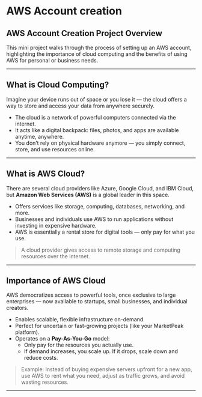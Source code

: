 # AWS Account creation
## AWS Account Creation Project Overview

This mini project walks through the process of setting up an AWS account, highlighting the importance of cloud computing and the benefits of using AWS for personal or business needs.

---

## What is Cloud Computing?

Imagine your device runs out of space or you lose it — the cloud offers a way to store and access your data from anywhere securely.

- The cloud is a network of powerful computers connected via the internet.
- It acts like a digital backpack: files, photos, and apps are available anytime, anywhere.
- You don’t rely on physical hardware anymore — you simply connect, store, and use resources online.

---

## What is AWS Cloud?

There are several cloud providers like Azure, Google Cloud, and IBM Cloud, but **Amazon Web Services (AWS)** is a global leader in this space.

- Offers services like storage, computing, databases, networking, and more.
- Businesses and individuals use AWS to run applications without investing in expensive hardware.
- AWS is essentially a rental store for digital tools — only pay for what you use.

> A cloud provider gives access to remote storage and computing resources over the internet.

---

## Importance of AWS Cloud

AWS democratizes access to powerful tools, once exclusive to large enterprises — now available to startups, small businesses, and individual creators.

- Enables scalable, flexible infrastructure on-demand.
- Perfect for uncertain or fast-growing projects (like your MarketPeak platform).
- Operates on a **Pay-As-You-Go** model:
  - Only pay for the resources you actually use.
  - If demand increases, you scale up. If it drops, scale down and reduce costs.

>  Example: Instead of buying expensive servers upfront for a new app, use AWS to rent what you need, adjust as traffic grows, and avoid wasting resources.

---

